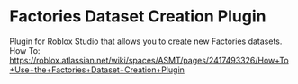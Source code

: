 # Factories Dataset Creation Plugin
Plugin for Roblox Studio that allows you to create new Factories datasets. <br>
How To: https://roblox.atlassian.net/wiki/spaces/ASMT/pages/2417493326/How+To+Use+the+Factories+Dataset+Creation+Plugin
